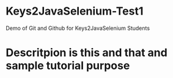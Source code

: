 # Keys2JavaSelenium-Test1
Demo of Git and Github for Keys2JavaSelenium Students
<h1>Descritpion is this and that and sample tutorial purpose </h1>
